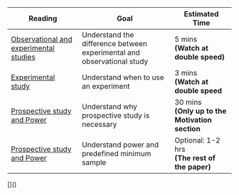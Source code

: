 <table>
<thead>
    <tr>
        <th>Reading</th>
        <th>Goal</th>
        <th>Estimated Time</th>
    </tr>
</thead>
<tbody>
    <tr>
        <td>
            <a href="https://www.khanacademy.org/math/probability/statistical-studies/types-of-studies/v/types-statistical-studies">Observational and experimental studies</a>
        </td>
        <td>Understand the difference between experimental and observational study</td>
        <td>5 mins <br> <b>(Watch at double speed)</b></td>
    </tr>
    <tr>
        <td>
            <a href="https://www.khanacademy.org/math/probability/statistical-studies/types-of-studies/v/analyzing-statistical-study">Experimental study</a>
        </td>
        <td>Understand when to use an experiment</td>
        <td>3 mins <br> <b>(Watch at double speed</b></td>
    </tr>
    <tr>
        <td>
            <a href="/reading/power_derivations.pdf">Prospective study and Power</a>
        </td>
        <td>Understand why prospective study is necessary</td>
        <td>30 mins <br> <b>(Only up to the Motivation section</b></td>
    </tr>
    <tr>
        <td>
            <a href="/reading/power_derivations.pdf">Prospective study and Power</a>
        </td>
        <td>Understand power and predefined minimum sample</td>
        <td>Optional: 1-2 hrs <br> <b>(The rest of the paper)</b></td>
    </tr>

</tbody>

</table>
[]()
